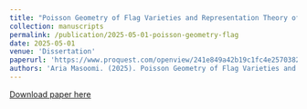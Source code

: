 ```yaml
---
title: "Poisson Geometry of Flag Varieties and Representation Theory of Their Quantum Deformations"
collection: manuscripts
permalink: /publication/2025-05-01-poisson-geometry-flag
date: 2025-05-01
venue: 'Dissertation'
paperurl: 'https://www.proquest.com/openview/241e849a42b19c1fc4e25703823418d3/1?pq-origsite=gscholar&cbl=18750&diss=y'
authors: 'Aria Masoomi. (2025). Poisson Geometry of Flag Varieties and Representation Theory of Their Quantum Deformations. <i>Northeastern University</i>.'
---
```


<a href='https://www.proquest.com/openview/241e849a42b19c1fc4e25703823418d3/1?pq-origsite=gscholar&cbl=18750&diss=y'>Download paper here</a>

